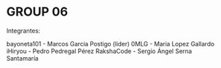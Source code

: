 GROUP 06
==================

Integrantes:

bayoneta101 - Marcos Garcia Postigo (lider)
0MLG - Maria Lopez Gallardo
iHiryou - Pedro Pedregal Pérez
RakshaCode - Sergio Ángel Serna Santamaría
